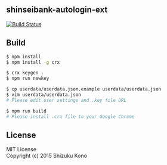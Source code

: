 shinseibank-autologin-ext
-------------------------

[![Build Status](https://travis-ci.org/shizuku613/shinseibank-autologin-ext.svg?branch=master)](https://travis-ci.org/shizuku613/shinseibank-autologin-ext)

## Build

```sh
$ npm install
$ npm install -g crx

$ crx keygen .
$ npm run newkey

$ cp userdata/userdata.json.example userdata/userdata.json
$ vim userdata/userdata.json
# Please edit user settings and .key file URL

$ npm run build
# Please install .crx file to your Google Chrome
```

## License
MIT License<br />
Copyright (c) 2015 Shizuku Kono